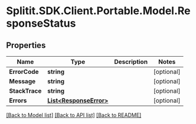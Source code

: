# Splitit.SDK.Client.Portable.Model.ResponseStatus
## Properties

Name | Type | Description | Notes
------------ | ------------- | ------------- | -------------
**ErrorCode** | **string** |  | [optional] 
**Message** | **string** |  | [optional] 
**StackTrace** | **string** |  | [optional] 
**Errors** | [**List&lt;ResponseError&gt;**](ResponseError.md) |  | [optional] 

[[Back to Model list]](../README.md#documentation-for-models) [[Back to API list]](../README.md#documentation-for-api-endpoints) [[Back to README]](../README.md)

